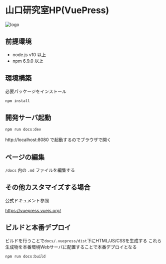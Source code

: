 # 山口研究室HP(VuePress)

![logo](https://user-images.githubusercontent.com/36836040/80109371-600a8400-85b8-11ea-91f0-30583ce557f1.png)

## 前提環境

- node.js v10 以上
- npm 6.9.0 以上

## 環境構築

必要パッケージをインストール

```bash
npm install
```

## 開発サーバ起動

```bash
npm run docs:dev
```

http://localhost:8080 で起動するのでブラウザで開く

## ページの編集

`/docs` 内の `.md` ファイルを編集する

## その他カスタマイズする場合

公式ドキュメント参照

https://vuepress.vuejs.org/

## ビルドと本番デプロイ

ビルドを行うことで`docs/.vuepress/dist`下にHTML/JS/CSSを生成する
これら生成物を本番環境Webサーバに配置することで本番デプロイとなる

```bash
npm run docs:build
```
